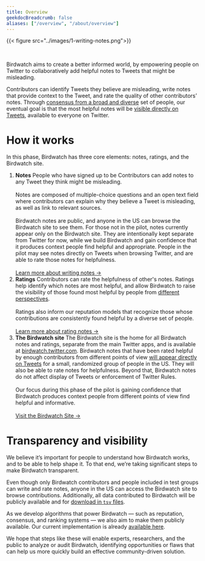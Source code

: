```yaml
---
title: Overview
geekdocBreadcrumb: false
aliases: ["/overview", "/about/overview"]
---
```


{{< figure src="../images/1-writing-notes.png">}}

<br>

Birdwatch aims to create a better informed world, by empowering people on Twitter to collaboratively add helpful notes to Tweets that might be misleading.

Contributors can identify Tweets they believe are misleading, write notes that provide context to the Tweet, and rate the quality of other contributors’ notes. Through [consensus from a broad and diverse](../diversity) set of people, our eventual goal is that the most helpful notes will be [visible directly on Tweets](../notes-on-twitter/), available to everyone on Twitter.

# How it works

In this phase, Birdwatch has three core elements: notes, ratings, and the Birdwatch site.

1. <div> <strong> Notes</strong>
   <label>
   People who have signed up to be Contributors can add notes to any Tweet they think might be misleading. </br></br> Notes are composed of multiple-choice questions and an open text field where contributors can explain why they believe a Tweet is misleading, as well as link to relevant sources. </br> </br> Birdwatch notes are public, and anyone in the US can browse the Birdwatch site to see them. For those not in the pilot, notes currently appear only on the Birdwatch site. They are intentionally kept separate from Twitter for now, while we build Birdwatch and gain confidence that it produces context people find helpful and appropriate. People in the pilot may see notes directly on Tweets when browsing Twitter, and are able to rate those notes for helpfulness. <br/><br/> <a href="../writing-notes/">Learn more about writing notes →</a></label></div>

2. <div><strong> Ratings</strong>
   <label>Contributors can rate the helpfulness of other's notes. Ratings help identify which notes are most helpful, and allow Birdwatch to raise the visibility of those found most helpful by people from <a href="../diversity-of-perspectives">different perspectives</a>. <br/><br/> Ratings also inform our reputation models that recognize those whose contributions are consistently found helpful by a diverse set of people. <br/><br/> <a href="../rating-notes/">Learn more about rating notes →</a></label></div>

3. <div><strong>The Birdwatch site</strong><label>
   The Birdwatch site is the home for all Birdwatch notes and ratings, separate from the main Twitter apps, and is available at <a href="https://birdwatch.twitter.com">birdwatch.twitter.com</a>. Birdwatch notes that have been rated helpful by enough contributors from different points of view <a href="../notes-on-twitter/">will appear directly on Tweets</a> for a small, randomized group of people in the US. They will also be able to rate notes for helpfulness. Beyond that, Birdwatch notes do not affect display of Tweets or enforcement of Twitter Rules. <br/><br/> Our focus during this phase of the pilot is gaining confidence that Birdwatch produces context people from different points of view find helpful and informative.<br/><br/><a href="https://birdwatch.twitter.com">Visit the Birdwatch Site →</a></label></div>

# Transparency and visibility

We believe it’s important for people to understand how Birdwatch works, and to be able to help shape it. To that end, we’re taking significant steps to make Birdwatch transparent.

Even though only Birdwatch contributors and people included in test groups can write and rate notes, anyone in the US can access the Birdwatch site to browse contributions. Additionally, all data contributed to Birdwatch will be publicly available and for [download in `tsv` files](https://twitter.com/i/birdwatch/download-data).

As we develop algorithms that power Birdwatch — such as reputation, consensus, and ranking systems — we also aim to make them publicly available. Our current implementation is already [available here](../note-ranking).

We hope that steps like these will enable experts, researchers, and the public to analyze or audit Birdwatch, identifying opportunities or flaws that can help us more quickly build an effective community-driven solution.
